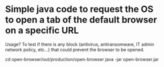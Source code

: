# Simple java code to request the OS to open a tab of the default browser on a specific URL 

Usage? To test if there is any block (antivirus, antiransomware, IT admin network policy, etc...) that could prevent the browser to be opened.

cd open-browser/out/production/open-browser
java -jar open-browser.jar

